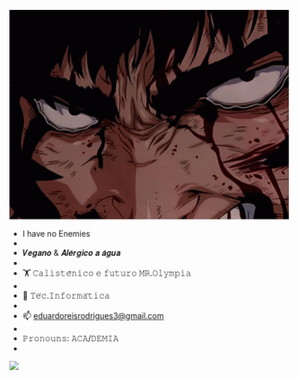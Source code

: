 


![](berserk-guts.gif)

 * I have no Enemies
 *
 *  𝑽𝒆𝒈𝒂𝒏𝒐 & 𝑨𝒍𝒆́𝒓𝒈𝒊𝒄𝒐 𝒂 𝒂́𝒈𝒖𝒂
 * 
 * 🏋️ 𝙲𝚊𝚕𝚒𝚜𝚝𝚎̂𝚗𝚒𝚌𝚘 𝚎 𝚏𝚞𝚝𝚞𝚛𝚘 𝙼𝚁.𝙾𝚕𝚢𝚖𝚙𝚒𝚊
 * 
 * 👾 𝚃𝚎́𝚌.𝙸𝚗𝚏𝚘𝚛𝚖𝚊́𝚝𝚒𝚌𝚊
 * 
 * 📫 eduardoreisrodrigues3@gmail.com
 * 
 * 𝙿𝚛𝚘𝚗𝚘𝚞𝚗𝚜: 𝙰𝙲𝙰/𝙳𝙴𝙼𝙸𝙰
 * 

 

 ![](https://c.tenor.com/QlNFyWLCE4YAAAAM/guts-berserk.gif)
 
 





